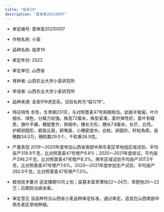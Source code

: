 ```yaml
---
title: "临旱19"
description: "晋审麦20210007"
---
```

* 审定编号:  晋审麦20210007

*  作物名称:  小麦

*  品种名称:  临旱19

*  审定年份:  2022

*  审定单位:  山西省

* 育种者:  山西农业大学小麦研究所

*  申请者:  山西农业大学小麦研究所

*  品种来源:  金麦919诱变系。试验名称为“临1219”。

*  特征特性
冬性，生育期231天，与对照晋麦47号熟期相当。幼苗半匍匐，叶片细长、绿色，分蘖力较强。株高72厘米，株型紧凑，茎秆弹性好。茎叶有蜡质，旗叶平展，穗层整齐，熟相中。穗长方形，穗长7.8厘米，长芒、白壳。护颖卵圆形，颖肩丘肩，颖嘴直，小穗密度中。白粒、卵圆形，籽粒角质。亩穗数34.0万，穗粒数29.0个，千粒重38.9克。

*  产量表现
2019～2020年度参加山西省南部中熟冬麦区旱地组区域试验，平均亩产318.9千克，比对照晋麦47号增产6.8%；2020～2021年度续试，平均亩产296.2千克，比对照晋麦47号增产8.3%。两年区域试验平均亩产307.5千克，比对照晋麦47号增产7.6%。2020～2021年度参加生产试验，平均亩产292.0千克，比对照晋麦47号增产7.3%。

*  栽培技术要点
适宜播期10月上旬；亩基本苗旱薄地22～24万、旱肥地20～22万；后期防治病虫害。

*  审定意见
该品种符合山西省小麦品种审定标准，通过审定。适宜在山西南部中熟冬麦区旱地种植。
